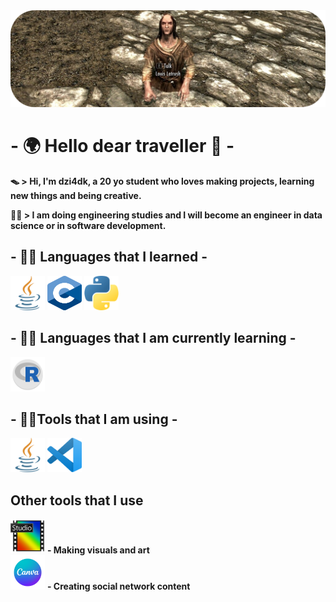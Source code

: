 <img src="banner.png">   

# - 🌍 Hello dear traveller 🌌 -

**🪤 > Hi, I'm dzi4dk, a 20 yo student who loves making projects, learning new things and being creative.**

**👨‍🎓 > I am doing engineering studies and I will become an engineer in data science or in software development.**

## - 👨‍🍳 Languages that I learned - 

<img src="java.png" width="55" height="55">   
<img src="C_Logo.png" width="55" height="55">   
<img src="python.png" width="55" height="55">   

## - 🕵️‍♂️ Languages that I am currently learning -

<img src="r_logo.png" width="55" height="55"> 

## - 👨‍🔧Tools that I am using -

<img src="java.png" width="55" height="55">   
<img src="vscode_logo.png" width="55" height="55"> 

## Other tools that I use

<img src="pf_logo.png" width="55" height="55">     **- Making visuals and art**   
<img src="canva.png" width="55" height="55">     **- Creating social network content**


